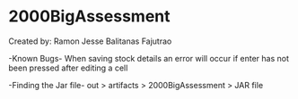 # 2000BigAssessment
 Created by: Ramon Jesse Balitanas Fajutrao
 
 -Known Bugs-
 When saving stock details an error will occur if enter 
 has not been pressed after editing a cell
 
 
 -Finding the Jar file-
out > artifacts > 2000BigAssessment > JAR file
